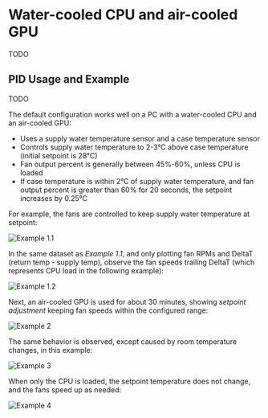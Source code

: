 # Water-cooled CPU and air-cooled GPU

TODO

## PID Usage and Example

TODO

The default configuration works well on a PC with a water-cooled CPU and an air-cooled GPU:

* Uses a supply water temperature sensor and a case temperature sensor
* Controls supply water temperature to 2-3°C above case temperature \(initial setpoint is 28°C\)
* Fan output percent is generally between 45%-60%, unless CPU is loaded
* If case temperature is within 2°C of supply water temperature, and fan output percent is greater than 60% for 20 seconds, the setpoint increases by 0.25°C

For example, the fans are controlled to keep supply water temperature at setpoint:

![Example 1.1](https://github.com/mstrthealias/TeensyFanController/tree/9169de2e0e3d817ff4fb50c9669d37643c585822/doc/images/ex1.1.jpg?raw=true)

In the same dataset as _Example 1.1_, and only plotting fan RPMs and DeltaT \(return temp - supply temp\), observe the fan speeds trailing DeltaT \(which represents CPU load in the following example\):

![Example 1.2](https://github.com/mstrthealias/TeensyFanController/tree/9169de2e0e3d817ff4fb50c9669d37643c585822/doc/images/ex1.2.jpg?raw=true)

Next, an air-cooled GPU is used for about 30 minutes, showing _setpoint adjustment_ keeping fan speeds within the configured range:

![Example 2](https://github.com/mstrthealias/TeensyFanController/tree/9169de2e0e3d817ff4fb50c9669d37643c585822/doc/images/ex2.jpg?raw=true)

The same behavior is observed, except caused by room temperature changes, in this example:

![Example 3](https://github.com/mstrthealias/TeensyFanController/tree/9169de2e0e3d817ff4fb50c9669d37643c585822/doc/images/ex3.jpg?raw=true)

When only the CPU is loaded, the setpoint temperature does not change, and the fans speed up as needed:

![Example 4](https://github.com/mstrthealias/TeensyFanController/tree/9169de2e0e3d817ff4fb50c9669d37643c585822/doc/images/ex4.jpg?raw=true)

